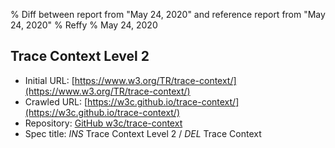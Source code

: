 % Diff between report from "May 24, 2020" and reference report from "May 24, 2020"
% Reffy
% May 24, 2020

## Trace Context Level 2

- Initial URL: [https://www.w3.org/TR/trace-context/](https://www.w3.org/TR/trace-context/)
- Crawled URL: [https://w3c.github.io/trace-context/](https://w3c.github.io/trace-context/)
- Repository: [GitHub w3c/trace-context](https://github.com/w3c/trace-context)
- Spec title: *INS* Trace Context Level 2 / *DEL* Trace Context


